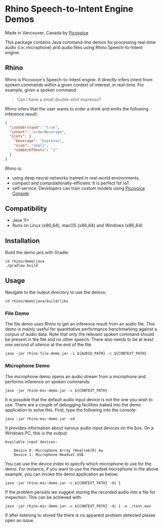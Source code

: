 # Rhino Speech-to-Intent Engine Demos

Made in Vancouver, Canada by [Picovoice](https://picovoice.ai)

This package contains Java command-line demos for processing real-time audio (i.e. microphone) and audio files
using Rhino Speech-to-Intent engine.

## Rhino

Rhino is Picovoice's Speech-to-Intent engine. It directly infers intent from spoken commands within a given context of
interest, in real-time. For example, given a spoken command

>Can I have a small double-shot espresso?

Rhino infers that the user wants to order a drink and emits the following inference result:

```json
{
  "isUnderstood": "true",
  "intent": "orderBeverage",
  "slots": {
    "beverage": "espresso",
    "size": "small",
    "numberOfShots": "2"
  }
}
```

Rhino is:

- using deep neural networks trained in real-world environments.
- compact and computationally-efficient. It is perfect for IoT.
- self-service. Developers can train custom models using [Picovoice Console](https://picovoice.ai/console/).

## Compatibility

- Java 11+
- Runs on Linux (x86_64), macOS (x86_64) and Windows (x86_64)

## Installation

Build the demo jars with Gradle:
```console
cd rhino/demo/java
./gradlew build
```

## Usage

Navigate to the output directory to use the demos:

```console
cd rhino/demo/java/build/libs
```

### File Demo

The file demo uses Rhino to get an inference result from an audio file. This demo is mainly useful for quantitative performance 
benchmarking against a corpus of audio data. Note that only the relevant spoken command should be present in the file 
and no other speech. There also needs to be at least one second of silence at the end of the file.

```console
java -jar rhino-file-demo.jar -i ${AUDIO_PATH} -c ${CONTEXT_PATH}
```

### Microphone Demo

The microphone demo opens an audio stream from a microphone and performs inference on spoken commands:

```console
java -jar rhino-mic-demo.jar -c ${CONTEXT_PATH}
```

It is possible that the default audio input device is not the one you wish to use. There are a couple
of debugging facilities baked into the demo application to solve this. First, type the following into the console:

```console
java -jar rhino-mic-demo.jar -sd
```

It provides information about various audio input devices on the box. On a Windows PC, this is the output:

```
Available input devices:

    Device 0: Microphone Array (Realtek(R) Au
    Device 1: Microphone Headset USB	
``` 

You can use the device index to specify which microphone to use for the demo. For instance, if you want to use the Headset 
microphone in the above example, you can invoke the demo application as below:

```console
java -jar rhino-mic-demo.jar -c ${CONTEXT_PATH} -di 1
```

If the problem persists we suggest storing the recorded audio into a file for inspection. This can be achieved with:

```console
java -jar rhino-mic-demo.jar -c ${CONTEXT_PATH} -di 1 -o ./test.wav
```

If after listening to stored file there is no apparent problem detected please open an issue.
